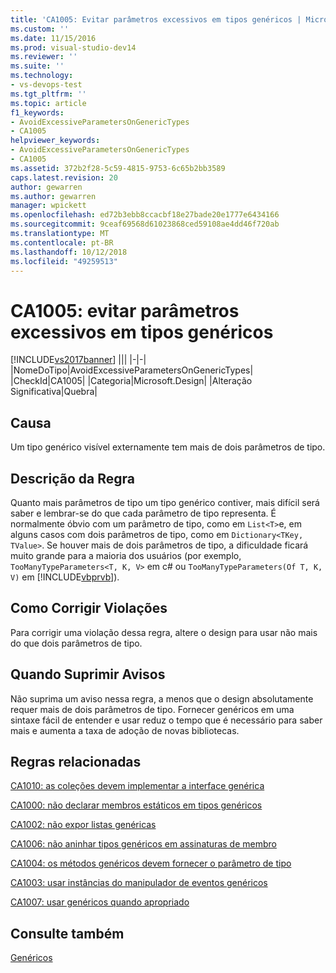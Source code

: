 ```yaml
---
title: 'CA1005: Evitar parâmetros excessivos em tipos genéricos | Microsoft Docs'
ms.custom: ''
ms.date: 11/15/2016
ms.prod: visual-studio-dev14
ms.reviewer: ''
ms.suite: ''
ms.technology:
- vs-devops-test
ms.tgt_pltfrm: ''
ms.topic: article
f1_keywords:
- AvoidExcessiveParametersOnGenericTypes
- CA1005
helpviewer_keywords:
- AvoidExcessiveParametersOnGenericTypes
- CA1005
ms.assetid: 372b2f28-5c59-4815-9753-6c65b2bb3589
caps.latest.revision: 20
author: gewarren
ms.author: gewarren
manager: wpickett
ms.openlocfilehash: ed72b3ebb8ccacbf18e27bade20e1777e6434166
ms.sourcegitcommit: 9ceaf69568d61023868ced59108ae4dd46f720ab
ms.translationtype: MT
ms.contentlocale: pt-BR
ms.lasthandoff: 10/12/2018
ms.locfileid: "49259513"
---
```

# <a name="ca1005-avoid-excessive-parameters-on-generic-types"></a>CA1005: evitar parâmetros excessivos em tipos genéricos
[!INCLUDE[vs2017banner](../includes/vs2017banner.md)]
|||
|-|-|
|NomeDoTipo|AvoidExcessiveParametersOnGenericTypes|
|CheckId|CA1005|
|Categoria|Microsoft.Design|
|Alteração Significativa|Quebra|

## <a name="cause"></a>Causa
 Um tipo genérico visível externamente tem mais de dois parâmetros de tipo.

## <a name="rule-description"></a>Descrição da Regra
 Quanto mais parâmetros de tipo um tipo genérico contiver, mais difícil será saber e lembrar-se do que cada parâmetro de tipo representa. É normalmente óbvio com um parâmetro de tipo, como em `List<T>`e, em alguns casos com dois parâmetros de tipo, como em `Dictionary<TKey, TValue>`. Se houver mais de dois parâmetros de tipo, a dificuldade ficará muito grande para a maioria dos usuários (por exemplo, `TooManyTypeParameters<T, K, V>` em c# ou `TooManyTypeParameters(Of T, K, V)` em [!INCLUDE[vbprvb](../includes/vbprvb-md.md)]).

## <a name="how-to-fix-violations"></a>Como Corrigir Violações
 Para corrigir uma violação dessa regra, altere o design para usar não mais do que dois parâmetros de tipo.

## <a name="when-to-suppress-warnings"></a>Quando Suprimir Avisos
 Não suprima um aviso nessa regra, a menos que o design absolutamente requer mais de dois parâmetros de tipo. Fornecer genéricos em uma sintaxe fácil de entender e usar reduz o tempo que é necessário para saber mais e aumenta a taxa de adoção de novas bibliotecas.

## <a name="related-rules"></a>Regras relacionadas
 [CA1010: as coleções devem implementar a interface genérica](../code-quality/ca1010-collections-should-implement-generic-interface.md)

 [CA1000: não declarar membros estáticos em tipos genéricos](../code-quality/ca1000-do-not-declare-static-members-on-generic-types.md)

 [CA1002: não expor listas genéricas](../code-quality/ca1002-do-not-expose-generic-lists.md)

 [CA1006: não aninhar tipos genéricos em assinaturas de membro](../code-quality/ca1006-do-not-nest-generic-types-in-member-signatures.md)

 [CA1004: os métodos genéricos devem fornecer o parâmetro de tipo](../code-quality/ca1004-generic-methods-should-provide-type-parameter.md)

 [CA1003: usar instâncias do manipulador de eventos genéricos](../code-quality/ca1003-use-generic-event-handler-instances.md)

 [CA1007: usar genéricos quando apropriado](../code-quality/ca1007-use-generics-where-appropriate.md)

## <a name="see-also"></a>Consulte também
 [Genéricos](http://msdn.microsoft.com/library/75ea8509-a4ea-4e7a-a2b3-cf72482e9282)



